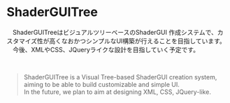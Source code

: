 # ShaderGUITree

　ShaderGUITreeはビジュアルツリーベースのShaderGUI 作成システムで、カスタマイズ性が高くなおかつシンプルなUI構築が行えることを目指しています。<br>
　今後、XMLやCSS、JQueryライクな設計を目指していく予定です。<br>

<br>

> ShaderGUITree is a Visual Tree-based ShaderGUI creation system, aiming to be able to build customizable and simple UI.<br>
> In the future, we plan to aim at designing XML, CSS, JQuery-like.
